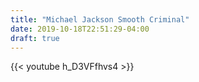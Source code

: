 ```yaml
---
title: "Michael Jackson Smooth Criminal"
date: 2019-10-18T22:51:29-04:00
draft: true
---
```


{{< youtube  h_D3VFfhvs4 >}}

